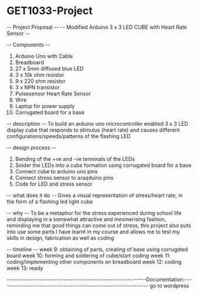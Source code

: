 # GET1033-Project 
-- Project Proposal --
-- Modified Arduino 3 x 3 LED CUBE with Heart Rate Sensor  --

-- Components --
1. Arduino Uno with Cable
2. Breadboard
3. 27 x 5mm diffused blue LED 
4. 3 x 10k ohm resistor
5. 9 x 220 ohm resistor
6. 3 x NPN transistor
7. Pulsesensor Heart Rate Sensor
8. Wire
9. Laptop for power supply
10. Corrugated board for a base


-- description --
To build an arduino uno microcontroller enabled 3 x 3 LED display cube that responds to stimulus (heart rate) and causes different configurations/speeds/patterns of the flashing LED 

-- design process --
1. Bending of the +ve and -ve terminals of the LEDs
2. Solder the LEDs into a cube formation using corrugated board for a base
3. Connect cube to arduino uno pins
4. Connect stress sensor to araqduino pins
5. Code for LED and stress sensor

-- what does it do --
Gives a visual representation of stress/heart rate, in the form of a flashing led light cube 

-- why --
To be a metaphor for the stress experienced during school life and displaying in a somewhat attractive and mesmerising fashion, reminding me that good things can come out of stress, this project also puts into use some parts I have learnt in my course and allows me to test my skills in design, fabrication as well as coding

-- timeline --
week 9: obtaining of parts, creating of base using corrugated board
week 10: forming and soldering of cube/start coding
week 11: coding/implementing other components on breadboard
week 12: coding
week 13: ready

-----------------------------------------------------------Documentation:---------------------------------------------------------------
go to wordpress
